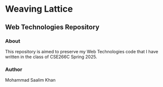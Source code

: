 # Weaving Lattice

## Web Technologies Repository

### About

This repository is aimed to preserve my Web Technologies code that I have written in the class of CSE266C Spring 2025.

### Author

Mohammad Saalim Khan
